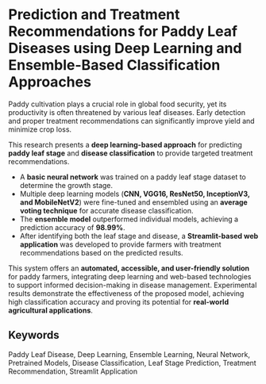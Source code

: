 # Prediction and Treatment Recommendations for Paddy Leaf Diseases using Deep Learning and Ensemble-Based Classification Approaches


Paddy cultivation plays a crucial role in global food security, yet its productivity is often threatened by various leaf diseases. Early detection and proper treatment recommendations can significantly improve yield and minimize crop loss.  

This research presents a **deep learning-based approach** for predicting **paddy leaf stage** and **disease classification** to provide targeted treatment recommendations.  

- A **basic neural network** was trained on a paddy leaf stage dataset to determine the growth stage.  
- Multiple deep learning models (**CNN, VGG16, ResNet50, InceptionV3, and MobileNetV2**) were fine-tuned and ensembled using an **average voting technique** for accurate disease classification.  
- The **ensemble model** outperformed individual models, achieving a prediction accuracy of **98.99%**.  
- After identifying both the leaf stage and disease, a **Streamlit-based web application** was developed to provide farmers with treatment recommendations based on the predicted results.  

This system offers an **automated, accessible, and user-friendly solution** for paddy farmers, integrating deep learning and web-based technologies to support informed decision-making in disease management. Experimental results demonstrate the effectiveness of the proposed model, achieving high classification accuracy and proving its potential for **real-world agricultural applications**.

## Keywords
Paddy Leaf Disease, Deep Learning, Ensemble Learning, Neural Network, Pretrained Models, Disease Classification, Leaf Stage Prediction, Treatment Recommendation, Streamlit Application

